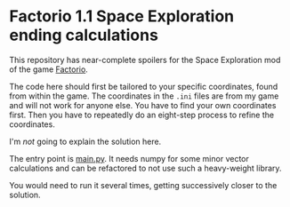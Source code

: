 # Factorio 1.1 Space Exploration ending calculations

This repository has near-complete spoilers for the Space Exploration mod of the game [Factorio](https://www.factorio.com/).

The code here should first be tailored to your specific coordinates, found from within the game.
The coordinates in the `.ini` files are from my game and will not work for anyone else. You have to find your own coordinates first.
Then you have to repeatedly do an eight-step process to refine the coordinates.

I'm _not_ going to explain the solution here.

The entry point is [main.py](main.py). It needs numpy for some minor vector calculations and can be refactored to not use such a heavy-weight library.

You would need to run it several times, getting successively closer to the solution.
